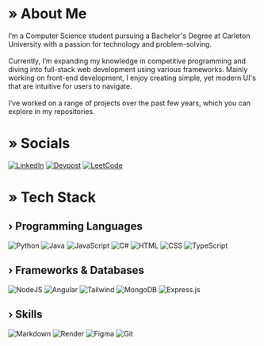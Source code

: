 # » About Me
I’m a Computer Science student pursuing a Bachelor's Degree at Carleton University with a passion for technology and problem-solving.<br><br>
Currently, I’m expanding my knowledge in competitive programming and diving into full-stack web development using various frameworks. Mainly working on front-end development, I enjoy creating simple, yet modern UI's that are intuitive for users to navigate. <br><br>
I’ve worked on a range of projects over the past few years, which you can explore in my repositories. 

# » Socials
[![LinkedIn](https://img.shields.io/badge/LinkedIn-%230077B5.svg?style=for-the-badge&logo=linkedin&logoColor=white)](https://linkedin.com/in/mohnish-sheth)
[![Devpost](https://img.shields.io/badge/Devpost%0A%0A-023047.svg?style=for-the-badge&logo=devpost&logoColor=white)](https://devpost.com/mohnish_s)
[![LeetCode](https://img.shields.io/badge/LeetCode%0A%0A-ffa116?style=for-the-badge&logo=leetcode&logoColor=white)](https://leetcode.com/u/MohnishS/) 

# » Tech Stack

## › Programming Languages
![Python](https://img.shields.io/badge/Python-3670A0?style=for-the-badge&logo=python&logoColor=ffdd54)
![Java](https://img.shields.io/badge/Java-%23ED8B00.svg?style=for-the-badge&logo=openjdk&logoColor=white) 
![JavaScript](https://img.shields.io/badge/JavaScript-%23323330.svg?style=for-the-badge&logo=javascript&logoColor=%23F7DF1E)
![C#](https://img.shields.io/badge/C%23-239120?style=for-the-badge&logo=C&logoColor=white) 
![HTML](https://img.shields.io/badge/HTML-%23E34F26.svg?style=for-the-badge&logo=html5&logoColor=white) 
![CSS](https://img.shields.io/badge/CSS-%231572B6.svg?style=for-the-badge&logo=css3&logoColor=white) 
![TypeScript](https://img.shields.io/badge/TypeScript-007ACC?style=for-the-badge&logo=typescript&logoColor=white)

## › Frameworks & Databases
![NodeJS](https://img.shields.io/badge/Node.js-6DA55F?style=for-the-badge&logo=node.js&logoColor=white) 
![Angular](https://img.shields.io/badge/Angular-DD0031?style=for-the-badge&logo=angular&logoColor=white)
![Tailwind](https://img.shields.io/badge/Tailwind-38B2AC?style=for-the-badge&logo=tailwind-css&logoColor=white)
![MongoDB](https://img.shields.io/badge/MongoDB-%234ea94b.svg?style=for-the-badge&logo=mongodb&logoColor=white) 
![Express.js](https://img.shields.io/badge/Express.js-%23404d59.svg?style=for-the-badge&logo=express&logoColor=%2361DAFB) 

## › Skills
![Markdown](https://img.shields.io/badge/Markdown-%23000000.svg?style=for-the-badge&logo=markdown&logoColor=white) 
![Render](https://img.shields.io/badge/Render-%23000000.svg?style=for-the-badge&logo=render&logoColor=white) 
![Figma](https://img.shields.io/badge/Figma-%23F24E1E.svg?style=for-the-badge&logo=figma&logoColor=white) 
![Git](https://img.shields.io/badge/Git-%23F05033.svg?style=for-the-badge&logo=git&logoColor=white)
